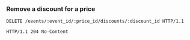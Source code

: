 ### Remove a discount for a price

```http
DELETE /events/:event_id/:price_id/discounts/:discount_id HTTP/1.1
```

```http
HTTP/1.1 204 No-Content
```

